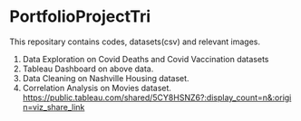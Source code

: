 # PortfolioProjectTri

This repositary contains codes, datasets(csv) and relevant images.

1. Data Exploration on Covid Deaths and Covid Vaccination datasets
2. Tableau Dashboard on above data.
3. Data Cleaning on Nashville Housing dataset.
4. Correlation Analysis on Movies dataset.
https://public.tableau.com/shared/5CY8HSNZ6?:display_count=n&:origin=viz_share_link
